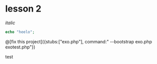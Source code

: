 # lesson 2

*italic*

```php
echo "heelo";
```
@[fix this project]({stubs:["exo.php"], command:" --bootstrap exo.php exotest.php"})

test
